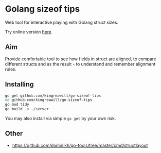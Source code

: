Golang sizeof tips
==================

Web tool for interactive playing with Golang struct sizes.

Try online version [here](https://golang-sizeof.wcoder.com/).

## Aim
Provide comfortable tool to see how fields in struct are aligned,
to compare different structs and as the result - to understand
and remember alignment rules.

## Installing

```bash
go get github.com/kingreawill/go-sizeof-tips
cd github.com/kingreawill/go-sizeof-tips
go mod tidy
go build -o ./server
```
You may also install via simple `go get` by your own risk.


## Other

- https://github.com/dominikh/go-tools/tree/master/cmd/structlayout

